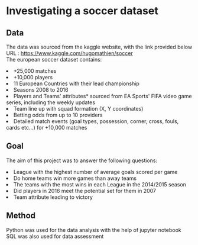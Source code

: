 # Investigating a soccer dataset
## Data
The data was sourced from the kaggle website, with the link provided below <br>
URL : https://www.kaggle.com/hugomathien/soccer <br>
The european soccer dataset contains:
<li>+25,000 matches</li>
<li>+10,000 players</li>
<li>11 European Countries with their lead championship</li>
<li>Seasons 2008 to 2016</li>
<li>Players and Teams' attributes* sourced from EA Sports' FIFA video game series, including the weekly updates</li>
<li>Team line up with squad formation (X, Y coordinates)</li>
<li>Betting odds from up to 10 providers</li>
<li>Detailed match events (goal types, possession, corner, cross, fouls, cards etc…) for +10,000 matches</li>

## Goal
The aim of this project was to answer the following questions:
<li>League with the highest number of average goals scored per game</li>
<li>Do home teams win more games than away teams</li>
<li>The teams with the most wins in each League in the 2014/2015 season</li>
<li>Did players in 2016 meet the potential set for them in 2007</li>
<li>Team attribute leading to victory</li>

## Method
Python was used for the data analysis with the help of jupyter notebook <br>
SQL was also used for data assessment
